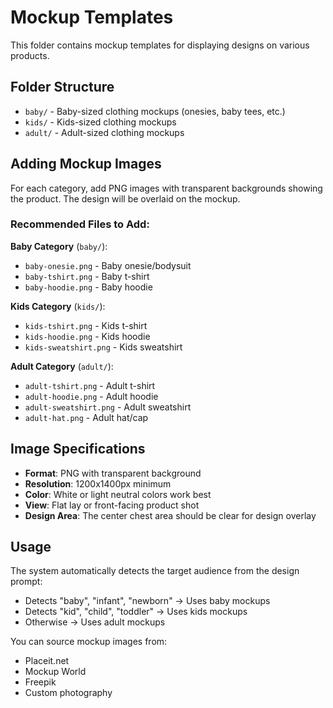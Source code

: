 # Mockup Templates

This folder contains mockup templates for displaying designs on various products.

## Folder Structure

- `baby/` - Baby-sized clothing mockups (onesies, baby tees, etc.)
- `kids/` - Kids-sized clothing mockups
- `adult/` - Adult-sized clothing mockups

## Adding Mockup Images

For each category, add PNG images with transparent backgrounds showing the product. The design will be overlaid on the mockup.

### Recommended Files to Add:

**Baby Category** (`baby/`):

- `baby-onesie.png` - Baby onesie/bodysuit
- `baby-tshirt.png` - Baby t-shirt
- `baby-hoodie.png` - Baby hoodie

**Kids Category** (`kids/`):

- `kids-tshirt.png` - Kids t-shirt
- `kids-hoodie.png` - Kids hoodie
- `kids-sweatshirt.png` - Kids sweatshirt

**Adult Category** (`adult/`):

- `adult-tshirt.png` - Adult t-shirt
- `adult-hoodie.png` - Adult hoodie
- `adult-sweatshirt.png` - Adult sweatshirt
- `adult-hat.png` - Adult hat/cap

## Image Specifications

- **Format**: PNG with transparent background
- **Resolution**: 1200x1400px minimum
- **Color**: White or light neutral colors work best
- **View**: Flat lay or front-facing product shot
- **Design Area**: The center chest area should be clear for design overlay

## Usage

The system automatically detects the target audience from the design prompt:

- Detects "baby", "infant", "newborn" → Uses baby mockups
- Detects "kid", "child", "toddler" → Uses kids mockups
- Otherwise → Uses adult mockups

You can source mockup images from:

- Placeit.net
- Mockup World
- Freepik
- Custom photography

